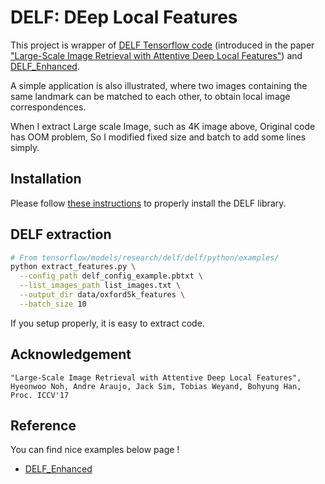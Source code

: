 # DELF: DEep Local Features


This project is wrapper of [DELF Tensorflow code](https://github.com/tensorflow/models/tree/master/research/delf) (introduced
in the paper ["Large-Scale Image Retrieval with Attentive Deep Local Features"](https://arxiv.org/abs/1612.06321)) and
[DELF_Enhanced](https://github.com/insikk/delf_enhanced).

A simple application is also illustrated, where two images containing the same landmark can be matched to each other, to obtain local image correspondences.

When I extract Large scale Image, such as 4K image above, Original code has OOM problem, So I modified fixed size and batch to add some lines simply.




## Installation

Please follow [these instructions](INSTALL_INSTRUCTIONS.md) to properly install the DELF library.



## DELF extraction

```bash
# From tensorflow/models/research/delf/delf/python/examples/
python extract_features.py \
  --config_path delf_config_example.pbtxt \
  --list_images_path list_images.txt \
  --output_dir data/oxford5k_features \
  --batch_size 10
```

If you setup properly, it is easy to extract code.


## Acknowledgement

```
"Large-Scale Image Retrieval with Attentive Deep Local Features",
Hyeonwoo Noh, Andre Araujo, Jack Sim, Tobias Weyand, Bohyung Han,
Proc. ICCV'17
```

## Reference

You can find nice examples below page !

* [DELF_Enhanced](https://github.com/insikk/delf_enhanced)


